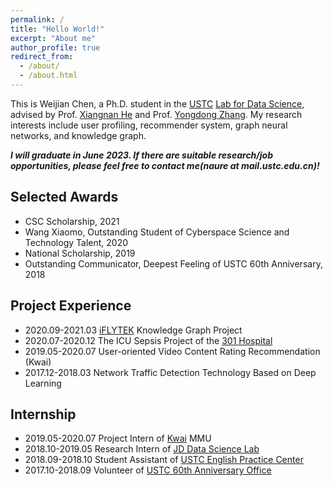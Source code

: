 ```yaml
---
permalink: /
title: "Hello World!"
excerpt: "About me"
author_profile: true
redirect_from: 
  - /about/
  - /about.html
---
```


This is Weijian Chen, a Ph.D. student in the [USTC](https://en.ustc.edu.cn/) [Lab for Data Science](http://data-science.ustc.edu.cn/), advised by Prof. [Xiangnan He](http://staff.ustc.edu.cn/~hexn/) and Prof. [Yongdong Zhang](http://www.ustc-bj.cn/index.php/Vindex/product/417). My research interests include user profiling, recommender system, graph neural networks, and knowledge graph.

***I will graduate in June 2023. If there are suitable research/job opportunities, please feel free to contact me(naure at mail.ustc.edu.cn)!***

<!-- <font color=blue size=16>I will graduate in June 2023. If there are suitable research/job opportunities, please feel free to contact me(naure at mail.ustc.edu.cn)!</font> -->

## Selected Awards
- CSC Scholarship, 2021
- Wang Xiaomo, Outstanding Student of Cyberspace Science and Technology Talent, 2020
- National Scholarship, 2019
- Outstanding Communicator, Deepest Feeling of USTC 60th Anniversary, 2018

## Project Experience
- 2020.09-2021.03  [iFLYTEK](https://www.iflytek.com/en/) Knowledge Graph Project 									
- 2020.07-2020.12  The ICU Sepsis Project of the [301 Hospital](https://www.301hospital.com.cn/en/introduce.html)			
- 2019.05-2020.07  User-oriented Video Content Rating Recommendation (Kwai)			
- 2017.12-2018.03  Network Traffic Detection Technology Based on Deep Learning

## Internship
- 2019.05-2020.07  Project Intern of [Kwai](https://www.kwai.com/) MMU										
- 2018.10-2019.05  Research Intern of [JD Data Science Lab](http://datascience.jd.com/)	  							
- 2018.09-2018.10  Student Assistant of [USTC English Practice Center](http://epc.ustc.edu.cn/)				
- 2017.10-2018.09  Volunteer of [USTC 60th Anniversary Office](http://xq.ustc.edu.cn/)						
